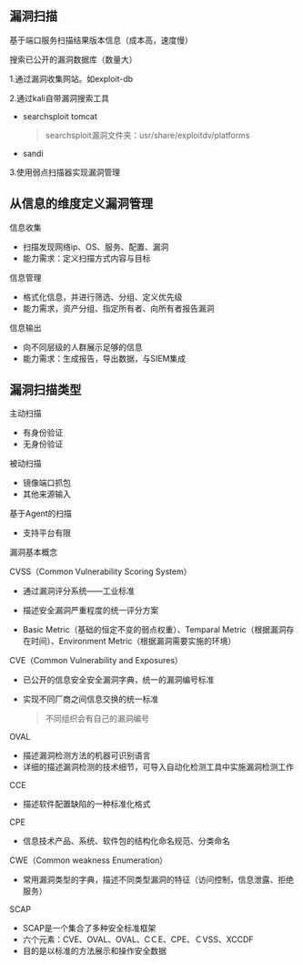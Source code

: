 ## 漏洞扫描

基于端口服务扫描结果版本信息（成本高，速度慢）

搜索已公开的漏洞数据库（数量大）

1.通过漏洞收集网站。如exploit-db 

2.通过kali自带漏洞搜索工具

* searchsploit tomcat

  > searchsploit漏洞文件夹：usr/share/exploitdv/platforms

* sandi

3.使用弱点扫描器实现漏洞管理

## 从信息的维度定义漏洞管理

信息收集

* 扫描发现网络ip、OS、服务、配置、漏洞
* 能力需求：定义扫描方式内容与目标

信息管理

* 格式化信息，并进行筛选、分组、定义优先级
* 能力需求，资产分组、指定所有者、向所有者报告漏洞

信息输出

* 向不同层级的人群展示足够的信息
* 能力需求：生成报告，导出数据，与SIEM集成

## 漏洞扫描类型

主动扫描

* 有身份验证
* 无身份验证

被动扫描

* 镜像端口抓包
* 其他来源输入

基于Agent的扫描

* 支持平台有限

漏洞基本概念

CVSS（Common Vulnerability Scoring System）

* 通过漏洞评分系统——工业标准

* 描述安全漏洞严重程度的统一评分方案

* Basic Metric（基础的恒定不变的弱点权重）、Temparal Metric（根据漏洞存在时间）、Environment Metric（根据漏洞需要实施的环境）

CVE（Common Vulnerability and Exposures）

* 已公开的信息安全安全漏洞字典，统一的漏洞编号标准

* 实现不同厂商之间信息交换的统一标准

  > 不同组织会有自己的漏洞编号

OVAL

* 描述漏洞检测方法的机器可识别语言
* 详细的描述漏洞检测的技术细节，可导入自动化检测工具中实施漏洞检测工作

CCE

*  描述软件配置缺陷的一种标准化格式

CPE

* 信息技术产品、系统、软件包的结构化命名规范、分类命名

CWE（Common weakness Enumeration）

* 常用漏洞类型的字典，描述不同类型漏洞的特征（访问控制，信息泄露、拒绝服务）

SCAP

* SCAP是一个集合了多种安全标准框架
* 六个元素：CVE、OVAL、OVAL、CＣE、CPE、ＣVSS、XCCDF
* 目的是以标准的方法展示和操作安全数据

